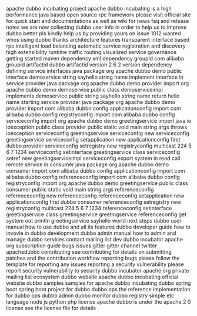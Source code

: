 apache dubbo incubating project apache dubbo incubating is a high performance java based open source rpc framework please visit official site for quick start and documentations as well as wiki for news faq and release notes we are now collecting dubbo user info in order to help us to improve dubbo better pls kindly help us by providing yours on issue 1012 wanted whos using dubbo thanks architecture features transparent interface based rpc intelligent load balancing automatic service registration and discovery high extensibility runtime traffic routing visualized service governance getting started maven dependency xml dependency groupid com alibaba groupid artifactid dubbo artifactid version 2 6 2 version dependency defining service interfaces java package org apache dubbo demo public interface demoservice string sayhello string name implement interface in service provider java package org apache dubbo demo provider import org apache dubbo demo demoservice public class demoserviceimpl implements demoservice public string sayhello string name return hello name starting service provider java package org apache dubbo demo provider import com alibaba dubbo config applicationconfig import com alibaba dubbo config registryconfig import com alibaba dubbo config serviceconfig import org apache dubbo demo greetingservice import java io ioexception public class provider public static void main string args throws ioexception serviceconfig greetingservice serviceconfig new serviceconfig greetingservice serviceconfig setapplication new applicationconfig first dubbo provider serviceconfig setregistry new registryconfig multicast 224 5 6 7 1234 serviceconfig setinterface greetingservice class serviceconfig setref new greetingserviceimpl serviceconfig export system in read call remote service in consumer java package org apache dubbo demo consumer import com alibaba dubbo config applicationconfig import com alibaba dubbo config referenceconfig import com alibaba dubbo config registryconfig import org apache dubbo demo greetingservice public class consumer public static void main string args referenceconfig referenceconfig new referenceconfig referenceconfig setapplication new applicationconfig first dubbo consumer referenceconfig setregistry new registryconfig multicast 224 5 6 7 1234 referenceconfig setinterface greetingservice class greetingservice greetingservice referenceconfig get system out println greetingservice sayhello world next steps dubbo user manual how to use dubbo and all its features dubbo developer guide how to invovle in dubbo development dubbo admin manual how to admin and manage dubbo services contact mailing list dev dubbo incubator apache org subscription guide bugs issues gitter gitter channel twitter apachedubbo contributing see contributing for details on submitting patches and the contribution workflow reporting bugs please follow the template for reporting any issues reporting a security vulnerability please report security vulnerability to security dubbo incubator apache org private mailing list ecosystem dubbo website apache dubbo incubating official website dubbo samples samples for apache dubbo incubating dubbo spring boot spring boot project for dubbo dubbo ops the reference implementation for dubbo ops dubbo admin dubbo monitor dubbo registry simple etc language node js python php license apache dubbo is under the apache 2 0 license see the license file for details